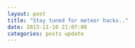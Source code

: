 ```yaml
---
layout: post
title: "Stay tuned for meteor hacks.."
date: 2013-11-10 21:07:08
categories: posts update
---
```

<!--Every one enjoy trying different GNU/Linux distros but everytime you install a new distro atleast it would take half a day to make the os ready to start working in your project..

This also applies when a new version of your os released and you are dieing to switch but worried about going through all those shitty installations.

i always have this problem being a distro hopper..i have to search for all installations,tuneing and tweaking stuffs over intertet to make everything works the way i want and i don't really enjoy this part as i enjoy installing the os..
Even i tried to write some scripts to make the installaing quick and easy but still i have to search around for other stuffs like configuring vim,zsh and installing required applications etc so i have decided to document all my installations steps to make things easier when i trying an another new operating system and at the same time i don't want to keep it only for my reference so here i am...

